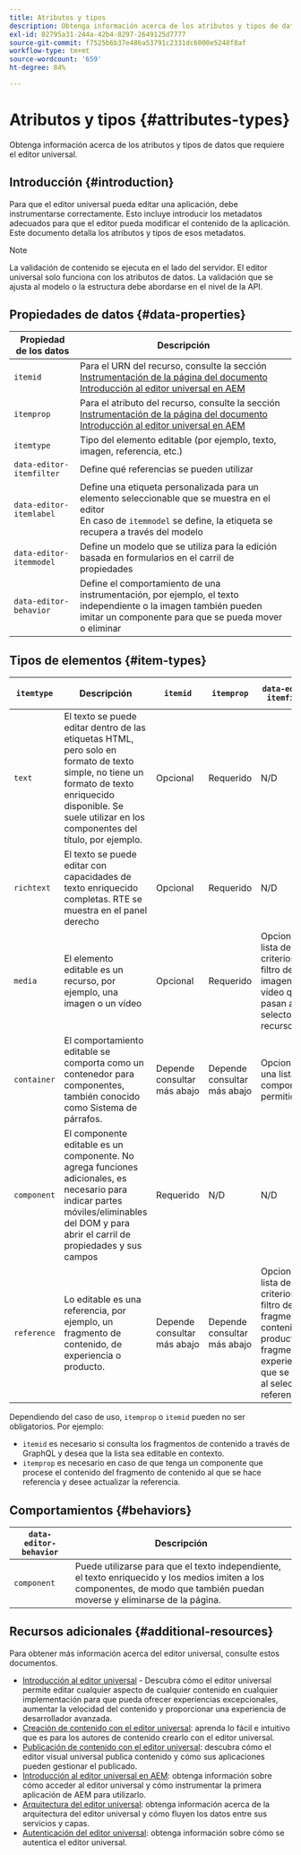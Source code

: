```yaml
---
title: Atributos y tipos
description: Obtenga información acerca de los atributos y tipos de datos que requiere el editor universal.
exl-id: 02795a31-244a-42b4-8297-2649125d7777
source-git-commit: f7525b6b37e486a53791c2331dc6000e5248f8af
workflow-type: tm+mt
source-wordcount: '659'
ht-degree: 84%

---
```


# Atributos y tipos {#attributes-types}

Obtenga información acerca de los atributos y tipos de datos que requiere el editor universal.

## Introducción {#introduction}

Para que el editor universal pueda editar una aplicación, debe instrumentarse correctamente. Esto incluye introducir los metadatos adecuados para que el editor pueda modificar el contenido de la aplicación. Este documento detalla los atributos y tipos de esos metadatos.

>[!NOTE]
>
>La validación de contenido se ejecuta en el lado del servidor. El editor universal solo funciona con los atributos de datos. La validación que se ajusta al modelo o la estructura debe abordarse en el nivel de la API.

## Propiedades de datos {#data-properties}

| Propiedad de los datos | Descripción |
|---|---|
| `itemid` | Para el URN del recurso, consulte la sección [Instrumentación de la página del documento Introducción al editor universal en AEM](getting-started.md#instrument-thepage) |
| `itemprop` | Para el atributo del recurso, consulte la sección [Instrumentación de la página del documento Introducción al editor universal en AEM](getting-started.md#instrument-thepage) |
| `itemtype` | Tipo del elemento editable (por ejemplo, texto, imagen, referencia, etc.) |
| `data-editor-itemfilter` | Define qué referencias se pueden utilizar |
| `data-editor-itemlabel` | Define una etiqueta personalizada para un elemento seleccionable que se muestra en el editor <br>En caso de `itemmodel` se define, la etiqueta se recupera a través del modelo |
| `data-editor-itemmodel` | Define un modelo que se utiliza para la edición basada en formularios en el carril de propiedades |
| `data-editor-behavior` | Define el comportamiento de una instrumentación, por ejemplo, el texto independiente o la imagen también pueden imitar un componente para que se pueda mover o eliminar |

## Tipos de elementos {#item-types}

| `itemtype` | Descripción | `itemid` | `itemprop` | `data-editor-itemfilter` | `data-editor-itemlabel` | `data-editor-itemmodel` | `data-editor-behvior` |
|---|---|---|---|---|---|---|---|
| `text` | El texto se puede editar dentro de las etiquetas HTML, pero solo en formato de texto simple, no tiene un formato de texto enriquecido disponible. Se suele utilizar en los componentes del título, por ejemplo. | Opcional | Requerido | N/D | Opcional | N/D | Opcional |
| `richtext` | El texto se puede editar con capacidades de texto enriquecido completas. RTE se muestra en el panel derecho | Opcional | Requerido | N/D | Opcional | N/D | Opcional |
| `media` | El elemento editable es un recurso, por ejemplo, una imagen o un vídeo | Opcional | Requerido | Opcional<br>lista de criterios de filtro de imagen o vídeo que se pasan al selector de recursos | Opcional | N/D | Opcional |
| `container` | El comportamiento editable se comporta como un contenedor para componentes, también conocido como Sistema de párrafos. | Depende <br>consultar más abajo | Depende <br>consultar más abajo | Opcional<br>una lista de componentes permitidos | Opcional | N/D | N/D |
| `component` | El componente editable es un componente. No agrega funciones adicionales, es necesario para indicar partes móviles/eliminables del DOM y para abrir el carril de propiedades y sus campos | Requerido | N/D | N/D | Opcional | Opcional | N/D |
| `reference` | Lo editable es una referencia, por ejemplo, un fragmento de contenido, de experiencia o producto. | Depende <br>consultar más abajo | Depende <br>consultar más abajo | Opcional<br>lista de criterios de filtro de fragmento de contenido, producto o fragmento de experiencia que se pasan al selector de referencia | Opcional | Opcional | N/D |

Dependiendo del caso de uso, `itemprop` o `itemid` pueden no ser obligatorios. Por ejemplo:

* `itemid` es necesario si consulta los fragmentos de contenido a través de GraphQL y desea que la lista sea editable en contexto.
* `itemprop` es necesario en caso de que tenga un componente que procese el contenido del fragmento de contenido al que se hace referencia y desee actualizar la referencia.

## Comportamientos {#behaviors}

| `data-editor-behavior` | Descripción |
|---|---|
| `component` | Puede utilizarse para que el texto independiente, el texto enriquecido y los medios imiten a los componentes, de modo que también puedan moverse y eliminarse de la página. |

## Recursos adicionales {#additional-resources}

Para obtener más información acerca del editor universal, consulte estos documentos.

* [Introducción al editor universal](introduction.md) - Descubra cómo el editor universal permite editar cualquier aspecto de cualquier contenido en cualquier implementación para que pueda ofrecer experiencias excepcionales, aumentar la velocidad del contenido y proporcionar una experiencia de desarrollador avanzada.
* [Creación de contenido con el editor universal](authoring.md): aprenda lo fácil e intuitivo que es para los autores de contenido crearlo con el editor universal.
* [Publicación de contenido con el editor universal](publishing.md): descubra cómo el editor visual universal publica contenido y cómo sus aplicaciones pueden gestionar el publicado.
* [Introducción al editor universal en AEM](getting-started.md): obtenga información sobre cómo acceder al editor universal y cómo instrumentar la primera aplicación de AEM para utilizarlo.
* [Arquitectura del editor universal](architecture.md): obtenga información acerca de la arquitectura del editor universal y cómo fluyen los datos entre sus servicios y capas.
* [Autenticación del editor universal](authentication.md): obtenga información sobre cómo se autentica el editor universal.
